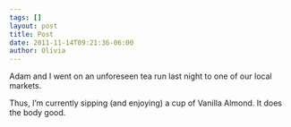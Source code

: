 ```yaml
---
tags: []
layout: post
title: Post
date: 2011-11-14T09:21:36-06:00
author: Olivia
---
```


Adam and I went on an unforeseen tea run last night to one of our local markets.

Thus, I’m currently sipping (and enjoying) a cup of Vanilla Almond. It does the body good.
